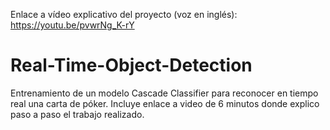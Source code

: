 Enlace a vídeo explicativo del proyecto (voz en inglés):
https://youtu.be/pvwrNg_K-rY


# Real-Time-Object-Detection
Entrenamiento de un modelo Cascade Classifier para reconocer en tiempo real una carta de póker. Incluye enlace a video de 6 minutos donde explico paso a paso el trabajo realizado.
